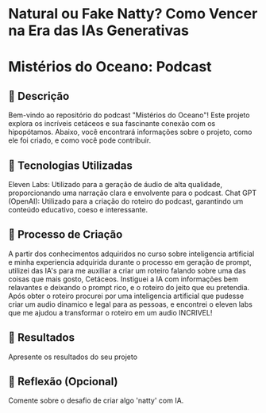 # Natural ou Fake Natty? Como Vencer na Era das IAs Generativas

# Mistérios do Oceano: Podcast

## 📒 Descrição
Bem-vindo ao repositório do podcast "Mistérios do Oceano"! Este projeto explora os incríveis cetáceos e sua fascinante conexão com os hipopótamos. Abaixo, você encontrará informações sobre o projeto, como ele foi criado, e como você pode contribuir.

## 🤖 Tecnologias Utilizadas
Eleven Labs: Utilizado para a geração de áudio de alta qualidade, proporcionando uma narração clara e envolvente para o podcast.
Chat GPT (OpenAI): Utilizado para a criação do roteiro do podcast, garantindo um conteúdo educativo, coeso e interessante.

## 🧐 Processo de Criação
A partir dos conhecimentos adquiridos no curso sobre inteligencia artificial e minha experiencia adquirida durante o processo em geração de prompt, utilizei das IA's para me auxiliar a criar um roteiro falando sobre uma das coisas que mais gosto, Cetáceos.
Instiguei a IA com informações bem relavantes e deixando o prompt rico, e o roteiro do jeito que eu pretendia. Após obter o roteiro procurei por uma inteligencia artificial que pudesse criar um audio dinamico e legal para as pessoas, e encontrei o eleven labs que me ajudou a transformar o roteiro em um audio INCRIVEL!

## 🚀 Resultados
Apresente os resultados do seu projeto

## 💭 Reflexão (Opcional)
Comente sobre o desafio de criar algo 'natty' com IA.
```
